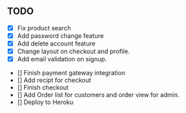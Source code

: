 ## TODO

- [x] Fix product search 
- [x] Add password change feature
- [x] Add delete account feature
- [x] Change layout on checkout and profile.
- [x] Add email validation on signup.
- [] Finish payment gateway integration
- [] Add recipt for checkout
- [] Finish checkout
- [] Add Order list for customers and order view for admin.
- [] Deploy to Heroku
 
